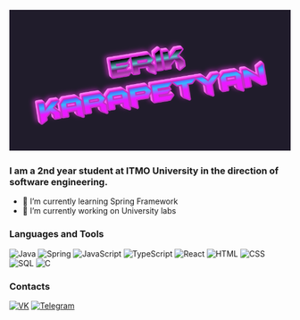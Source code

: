 ![Header](https://github.com/mobest1an/mobest1an/blob/main/assets/image.png)

### I am a 2nd year student at ITMO University in the direction of software engineering.

- 🌱 I’m currently learning Spring Framework
- 🔭 I’m currently working on University labs

### Languages and Tools

![Java](https://img.shields.io/badge/Java-090909?style=for-the-badge&logo=java&logoColor=orange)
![Spring](https://img.shields.io/badge/Spring-090909?style=for-the-badge&logo=spring&logoColor=5fb92e)
![JavaScript](https://img.shields.io/badge/JavaScript-090909?style=for-the-badge&logo=javascript&logoColor=f7e018)
![TypeScript](https://img.shields.io/badge/TypeScript-090909?style=for-the-badge&logo=typescript&logoColor=3178c6)
![React](https://img.shields.io/badge/React-090909?style=for-the-badge&logo=react&logoColor=61dbfb)
![HTML](https://img.shields.io/badge/HTML-090909?style=for-the-badge&logo=html5&logoColor=e54c21)
![CSS](https://img.shields.io/badge/CSS-090909?style=for-the-badge&logo=css3&logoColor=214ce5)
![SQL](https://img.shields.io/badge/SQL-090909?style=for-the-badge&logo=postgresql&logoColor=2f6792)
![C](https://img.shields.io/badge/C-090909?style=for-the-badge&logo=c&logoColor=a8b9cc)

### Contacts

[![VK](https://img.shields.io/badge/VK-090909?style=for-the-badge&logo=vk&logoColor=2787f5)](https://vk.com/erik_101)
[![Telegram](https://img.shields.io/badge/Telegram-090909?style=for-the-badge&logo=telegram&logoColor=1d9bd7)](https://t.me/erik_101)